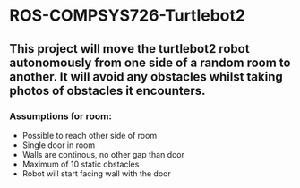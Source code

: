 # ROS-COMPSYS726-Turtlebot2
## This project will move the turtlebot2 robot autonomously from one side of a random room to another. It will avoid any obstacles whilst taking photos of obstacles it encounters.

### Assumptions for room:
- Possible to reach other side of room
- Single door in room
- Walls are continous, no other gap than door
- Maximum of 10 static obstacles
- Robot will start facing wall with the door

